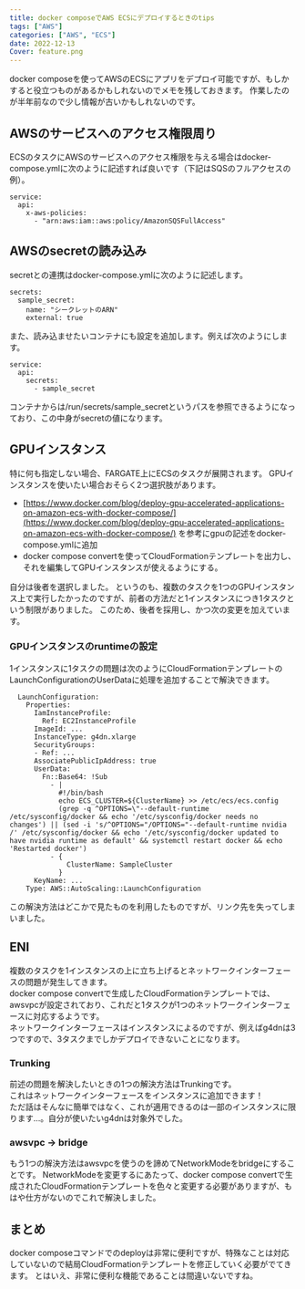```yaml
---
title: docker composeでAWS ECSにデプロイするときのtips
tags: ["AWS"] 
categories: ["AWS", "ECS"] 
date: 2022-12-13
Cover: feature.png
---
```


docker composeを使ってAWSのECSにアプリをデプロイ可能ですが、もしかすると役立つものがあるかもしれないのでメモを残しておきます。
作業したのが半年前なので少し情報が古いかもしれないのです。

## AWSのサービスへのアクセス権限周り
ECSのタスクにAWSのサービスへのアクセス権限を与える場合はdocker-compose.ymlに次のように記述すれば良いです（下記はSQSのフルアクセスの例）。
```
service:
  api: 
    x-aws-policies:
      - "arn:aws:iam::aws:policy/AmazonSQSFullAccess"
```

## AWSのsecretの読み込み
secretとの連携はdocker-compose.ymlに次のように記述します。
```
secrets:
  sample_secret:
    name: "シークレットのARN"
    external: true
```
また、読み込ませたいコンテナにも設定を追加します。例えば次のようにします。
```
service:
  api: 
    secrets:
      - sample_secret
```
コンテナからは/run/secrets/sample_secretというパスを参照できるようになっており、この中身がsecretの値になります。

## GPUインスタンス
特に何も指定しない場合、FARGATE上にECSのタスクが展開されます。
GPUインスタンスを使いたい場合おそらく2つ選択肢があります。
* [https://www.docker.com/blog/deploy-gpu-accelerated-applications-on-amazon-ecs-with-docker-compose/](https://www.docker.com/blog/deploy-gpu-accelerated-applications-on-amazon-ecs-with-docker-compose/) を参考にgpuの記述をdocker-compose.ymlに追加
* docker compose convertを使ってCloudFormationテンプレートを出力し、それを編集してGPUインスタンスが使えるようにする。

自分は後者を選択しました。
というのも、複数のタスクを1つのGPUインスタンス上で実行したかったのですが、前者の方法だと1インスタンスにつき1タスクという制限がありました。
このため、後者を採用し、かつ次の変更を加えています。

### GPUインスタンスのruntimeの設定
1インスタンスに1タスクの問題は次のようにCloudFormationテンプレートのLaunchConfigurationのUserDataに処理を追加することで解決できます。
```
  LaunchConfiguration:
    Properties:
      IamInstanceProfile:
        Ref: EC2InstanceProfile
      ImageId: ...
      InstanceType: g4dn.xlarge
      SecurityGroups:
      - Ref: ...
      AssociatePublicIpAddress: true
      UserData:
        Fn::Base64: !Sub
          - |
            #!/bin/bash
            echo ECS_CLUSTER=${ClusterName} >> /etc/ecs/ecs.config
            (grep -q ^OPTIONS=\"--default-runtime /etc/sysconfig/docker && echo '/etc/sysconfig/docker needs no changes') || (sed -i 's/^OPTIONS="/OPTIONS="--default-runtime nvidia /' /etc/sysconfig/docker && echo '/etc/sysconfig/docker updated to have nvidia runtime as default' && systemctl restart docker && echo 'Restarted docker')
          - {
              ClusterName: SampleCluster
            }
      KeyName: ...
    Type: AWS::AutoScaling::LaunchConfiguration
```

この解決方法はどこかで見たものを利用したものですが、リンク先を失ってしまいました。


## ENI
複数のタスクを1インスタンスの上に立ち上げるとネットワークインターフェースの問題が発生してきます。  
docker compose convertで生成したCloudFormationテンプレートでは、awsvpcが設定されており、これだと1タスクが1つのネットワークインターフェースに対応するようです。  
ネットワークインターフェースはインスタンスによるのですが、例えばg4dnは3つですので、3タスクまでしかデプロイできないことになります。

### Trunking
前述の問題を解決したいときの1つの解決方法はTrunkingです。  
これはネットワークインターフェースをインスタンスに追加できます！  
ただ話はそんなに簡単ではなく、これが適用できるのは一部のインスタンスに限ります…。自分が使いたいg4dnは対象外でした。

### awsvpc -> bridge 
もう1つの解決方法はawsvpcを使うのを諦めてNetworkModeをbridgeにすることです。
NetworkModeを変更するにあたって、docker compose convertで生成されたCloudFormationテンプレートを色々と変更する必要がありますが、もはや仕方がないのでこれで解決しました。

## まとめ
docker composeコマンドでのdeployは非常に便利ですが、特殊なことは対応していないので結局CloudFormationテンプレートを修正していく必要がでてきます。
とはいえ、非常に便利な機能であることは間違いないですね。
